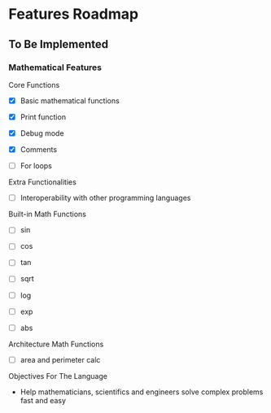 # Features Roadmap

## To Be Implemented

### Mathematical Features

Core Functions

- [x] Basic mathematical functions

- [x] Print function

- [x] Debug mode

- [x] Comments

- [ ] For loops

Extra Functionalities

- [ ] Interoperability with other programming languages

Built-in Math Functions

- [ ] sin

- [ ] cos

- [ ] tan

- [ ] sqrt

- [ ] log

- [ ] exp

- [ ] abs

Architecture Math Functions

- [ ] area and perimeter calc

Objectives For The Language

- Help mathematicians, scientifics and engineers solve complex problems fast and easy


